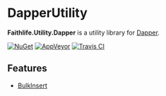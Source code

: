 # DapperUtility

**Faithlife.Utility.Dapper** is a utility library for [Dapper](https://github.com/StackExchange/dapper-dot-net).

[![NuGet](https://img.shields.io/nuget/v/Faithlife.Utility.Dapper.svg)](https://www.nuget.org/packages/Faithlife.Utility.Dapper) [![AppVeyor](https://ci.appveyor.com/api/projects/status/44asvlj1ml6ikcl7?svg=true)](https://ci.appveyor.com/project/ejball/dapperutility) [![Travis CI](https://travis-ci.org/Faithlife/DapperUtility.svg?branch=master)](https://travis-ci.org/Faithlife/DapperUtility)

## Features

* [BulkInsert](docs/BulkInsert.md)

